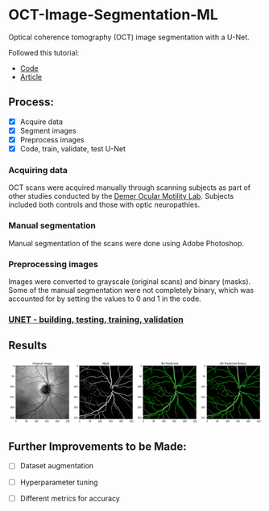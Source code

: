 # OCT-Image-Segmentation-ML
Optical coherence tomography (OCT) image segmentation with a U-Net. 

Followed this tutorial:
* [Code](https://github.com/hlamba28/UNET-TGS/blob/master/TGS%20UNET.ipynb)
* [Article](https://towardsdatascience.com/understanding-semantic-segmentation-with-unet-6be4f42d4b47)

## Process: 

- [x] Acquire data
- [x] Segment images
- [x] Preprocess images
- [x] Code, train, validate, test U-Net

### Acquiring data
  OCT scans were acquired manually through scanning subjects as part of other studies conducted by the [Demer Ocular Motility Lab](https://www.uclahealth.org/eye/ocular-motility). Subjects included both controls and those with optic neuropathies.
  
### Manual segmentation 
  Manual segmentation of the scans were done using Adobe Photoshop. 
  
### Preprocessing images
  Images were converted to grayscale (original scans) and binary (masks). Some of the manual segmentation were not completely binary, which was accounted for by setting the values to 0 and 1 in the code. 

### [UNET - building, testing, training, validation](https://github.com/jessicaychen/OCT-Image-Segmentation-ML/blob/master/UNET_OCT_Blood_Vessel_Segmentation.ipynb)

## Results
![Input image](images/unet-results.png)

## Further Improvements to be Made:
- [ ] Dataset augmentation
- [ ] Hyperparameter tuning
- [ ] Different metrics for accuracy

